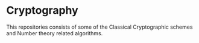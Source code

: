 # Cryptography
This repositories consists of some of the Classical Cryptographic schemes and Number theory related algorithms.
